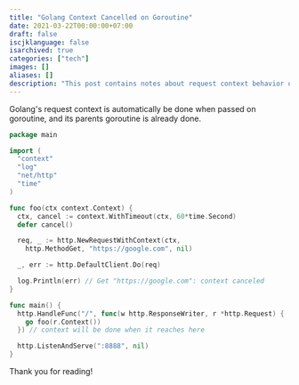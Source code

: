 ```yaml
---
title: "Golang Context Cancelled on Goroutine"
date: 2021-03-22T00:00:00+07:00
draft: false
iscjklanguage: false
isarchived: true
categories: ["tech"]
images: []
aliases: []
description: "This post contains notes about request context behavior on goroutine"
---
```


Golang's request context is automatically be done when passed on goroutine, and its parents goroutine is already done.

```go
package main

import (
  "context"
  "log"
  "net/http"
  "time"
)

func foo(ctx context.Context) {
  ctx, cancel := context.WithTimeout(ctx, 60*time.Second)
  defer cancel()

  req, _ := http.NewRequestWithContext(ctx,
    http.MethodGet, "https://google.com", nil)

  _, err := http.DefaultClient.Do(req)

  log.Println(err) // Get "https://google.com": context canceled
}

func main() {
  http.HandleFunc("/", func(w http.ResponseWriter, r *http.Request) {
    go foo(r.Context())
  }) // context will be done when it reaches here

  http.ListenAndServe(":8888", nil)
}
```

Thank you for reading!
